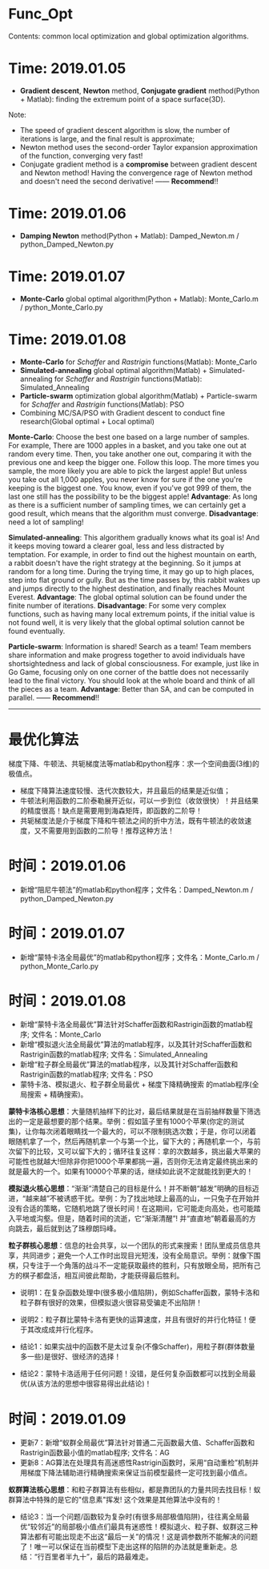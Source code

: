 # Func_Opt

Contents: common local optimization and global optimization algorithms.

# Time: 2019.01.05
- **Gradient descent**, **Newton** method, **Conjugate gradient** method(Python + Matlab): finding the extremum point of a space surface(3D).

Note:
- The speed of gradient descent algorithm is slow, the number of iterations is large, and the final result is approximate;
- Newton method uses the second-order Taylor expansion approximation of the function, converging very fast!
- Conjugate gradient method is a **compromise** between gradient descent and Newton method! Having the convergence rage of Newton method and doesn't need the second derivative! 
—— **Recommend**!! 

# Time: 2019.01.06
- **Damping Newton** method(Python + Matlab): Damped_Newton.m / python_Damped_Newton.py

# Time: 2019.01.07
- **Monte-Carlo** global optimal algorithm(Python + Matlab): Monte_Carlo.m / python_Monte_Carlo.py

# Time: 2019.01.08
- **Monte-Carlo** for *Schaffer* and *Rastrigin* functions(Matlab): Monte_Carlo 
- **Simulated-annealing** global optimal algorithm(Matlab) + Simulated-annealing for *Schaffer* and *Rastrigin* functions(Matlab): Simulated_Annealing
- **Particle-swarm** optimization global algorithm(Matlab) + Particle-swarm for *Schaffer* and *Rastrigin* functions(Matlab): PSO
- Combining MC/SA/PSO with Gradient descent to conduct fine research(Global optimal + Local optimal)
  
**Monte-Carlo**: Choose the best one based on a large number of samples. For example, There are 1000 apples in a basket, and you take one out at random every time. Then, you take another one out, comparing it with the previous one and keep the bigger one. Follow this loop. The more times you sample, the more likely you are able to pick the largest apple! But unless you take out all 1,000 apples, you never know for sure if the one you're keeping is the biggest one. You know, even if you've got 999 of them, the last one still has the possibility to be the biggest apple! **Advantage**: As long as there is a sufficient number of sampling times, we can certainly get a good result, which means that the algorithm must converge. **Disadvantage**: need a lot of sampling!

**Simulated-annealing**: This algorithem gradually knows what its goal is! And it keeps moving toward a clearer goal, less and less distracted by temptation. For example,  in order to find out the highest mountain on earth, a rabbit doesn't have the right strategy at the beginning. So it jumps at random for a long time. During the trying time, it may go up to high places, step into flat ground or gully. But as the time passes by, this rabbit wakes up and jumps directly to the highest destination, and finally reaches Mount Everest. **Advantage**: The global optimal solution can be found under the finite number of iterations. **Disadvantage**: For some very complex functions, such as having many local extremum points, if the initial value is not found well, it is very likely that the global optimal solution cannot be found eventually.

**Particle-swarm**: Information is shared! Search as a team! Team members share information and make progress together to avoid individuals have shortsightedness and lack of global consciousness. For example, just like in Go Game, focusing only on one corner of the battle does not necessarily lead to the final victory. You should look at the whole board and think of all the pieces as a team. **Advantage**: Better than SA, and can be computed in parallel. —— **Recommend**!! 

---

# 最优化算法
梯度下降、牛顿法、共轭梯度法等matlab和python程序：求一个空间曲面(3维)的极值点。

- 梯度下降算法速度较慢、迭代次数较大，并且最后的结果是近似值；
- 牛顿法利用函数的二阶泰勒展开近似，可以一步到位（收敛很快）！并且结果的精度很高！缺点是需要用到海森矩阵，即函数的二阶导！
- 共轭梯度法是介于梯度下降和牛顿法之间的折中方法，既有牛顿法的收敛速度，又不需要用到函数的二阶导！推荐这种方法！

# 时间：2019.01.06
- 新增“阻尼牛顿法”的matlab和python程序；文件名：Damped_Newton.m / python_Damped_Newton.py 

# 时间：2019.01.07
- 新增“蒙特卡洛全局最优”的matlab和python程序；文件名：Monte_Carlo.m / python_Monte_Carlo.py

# 时间：2019.01.08
- 新增“蒙特卡洛全局最优”算法针对Schaffer函数和Rastrigin函数的matlab程序;  文件名：Monte_Carlo       
- 新增“模拟退火法全局最优”算法的matlab程序，以及其针对Schaffer函数和Rastrigin函数的matlab程序;  文件名：Simulated_Annealing
- 新增“粒子群全局最优”算法的matlab程序，以及其针对Schaffer函数和Rastrigin函数的matlab程序;   文件名：PSO        
- 蒙特卡洛、模拟退火、粒子群全局最优 + 梯度下降精确搜索 的matlab程序(全局搜索 + 精确搜索)。

**蒙特卡洛核心思想**：大量随机抽样下的比对，最后结果就是在当前抽样数量下筛选出的一定是最想要的那个结果。举例：假如篮子里有1000个苹果(你定的测试集)，让你每次闭着眼睛找一个最大的，可以不限制挑选次数；于是，你可以闭着眼随机拿了一个，然后再随机拿一个与第一个比，留下大的；再随机拿一个，与前次留下的比较，又可以留下大的；循环往复这样：拿的次数越多，挑出最大苹果的可能性也就越大!但除非你把1000个苹果都挑一遍，否则你无法肯定最终挑出来的就是最大的一个。如果有10000个苹果的话，继续如此说不定就能找到更大的！       

**模拟退火核心思想**：“渐渐”清楚自己的目标是什么！并不断朝“越发”明确的目标迈进，“越来越”不被诱惑干扰。举例：为了找出地球上最高的山，一只兔子在开始并没有合适的策略，它随机地跳了很长时间！在这期间，它可能走向高处，也可能踏入平地或沟壑。但是，随着时间的流逝，它“渐渐清醒”! 并“直直地”朝着最高的方向跳去，最后就到达了珠穆朗玛峰。        

**粒子群核心思想**：信息的社会共享，以一个团队的形式来搜索！团队里成员信息共享，共同进步；避免一个人工作时出现目光短浅，没有全局意识。举例：就像下围棋，只专注于一个角落的战斗不一定能获取最终的胜利，只有放眼全局，把所有己方的棋子都盘活，相互间彼此帮助，才能获得最后胜利。    

- 说明1：在复杂函数处理中(很多极小值陷阱)，例如Schaffer函数，蒙特卡洛和粒子群有很好的效果，但模拟退火很容易受骗走不出陷阱！    
- 说明2：粒子群比蒙特卡洛有更快的运算速度，并且有很好的并行化特征！便于其改成成并行化程序。      

- 结论1：如果实战中的函数不是太过复杂(不像Schaffer)，用粒子群(群体数量多一些)是很好、很经济的选择！     
- 结论2：蒙特卡洛适用于任何问题！没错，是任何复杂函数都可以找到全局最优(从该方法的思想中很容易得出此结论)！

# 时间：2019.01.09    
- 更新7：新增“蚁群全局最优”算法针对普通二元函数最大值、Schaffer函数和Rastrigin函数最小值的matlab程序; 文件名：AG    
- 更新8：AG算法在处理具有高迷惑性Rastrigin函数时，采用“自动重检”机制并用梯度下降法辅助进行精确搜索来保证当前模型最终一定可找到最小值点。     

**蚁群算法核心思想**：和粒子群算法有些相似，都是靠团队的力量共同去找目标！蚁群算法中特殊的是它的"信息素"挥发! 这个效果是其他算法中没有的！    

- 结论3：当一个问题/函数较为复杂时(有很多局部极值陷阱)，往往离全局最优“较邻近”的局部极小值点们最具有迷惑性！模拟退火、粒子群、蚁群这三种算法都有可能出现走不出这“最后一关”的情况！这是调参数所不能解决的问题了！唯一可以保证在当前模型下走出这样的陷阱的办法就是重新走。总结：“行百里者半九十”，最后的路最难走。
